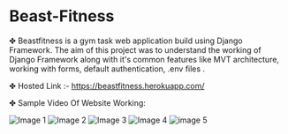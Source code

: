 # Beast-Fitness

✤ Beastfitness is a gym task web application build using Django Framework. The aim of this project was to understand the working of Django Framework along with it's common features like MVT architecture, working with forms, default authentication, .env files .

✤ Hosted Link :- https://beastfitness.herokuapp.com/

✤ Sample Video Of Website Working:
 
![Image 1](https://user-images.githubusercontent.com/85333458/132944963-188339dd-aaa1-4e8e-b3cc-5f0b8a7f0334.png)
![Image 2](https://user-images.githubusercontent.com/85333458/132944967-c1bdeaaa-fc56-44bd-9fb7-6af08c59d43e.png)
![Image 3](https://user-images.githubusercontent.com/85333458/132944970-69ba76f9-57c5-46db-b2b9-02fec69e8f8c.png)
![Image 4](https://user-images.githubusercontent.com/85333458/132944972-08ac1baf-58ba-4b1e-996d-8e5a5551c19e.png)
![image 5](https://user-images.githubusercontent.com/85333458/132944976-75a06819-d05c-4a83-bfa4-7c38163a6f7d.png)










